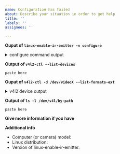 ```yaml
---
name: Configuration has failed
about: Describe your situation in order to get help
title: ''
labels: ''
assignees: ''

---
```


<!--- Please look at the docs before open an issue -->
<!--- https://github.com/EmixamPP/linux-enable-ir-emitter/blob/master/docs/README.md -->

**Ouput of `linux-enable-ir-emitter -v configure`**
<details><summary>configure command output</summary>

```
paste here
```
</details>

**Output of `v4l2-ctl --list-devices`**
```
paste here
```

**Ouput of `v4l2-ctl -d /dev/videoX --list-formats-ext`**
<!-- replace /dev/videoX for each device shown by the previous command-->
<details><summary>v4l2 device output</summary>

```
paste here
```
</details>

**Output of `ls -l /dev/v4l/by-path`**
```
paste here
```

**Give more information if you have**
<!-- describe here if you have -->

**Additional info**
 - Computer (or camera) model: 
 - Linux distribution:
 - Version of linux-enable-ir-emitter: <!--- linux-enable-ir-emitter -V -->
